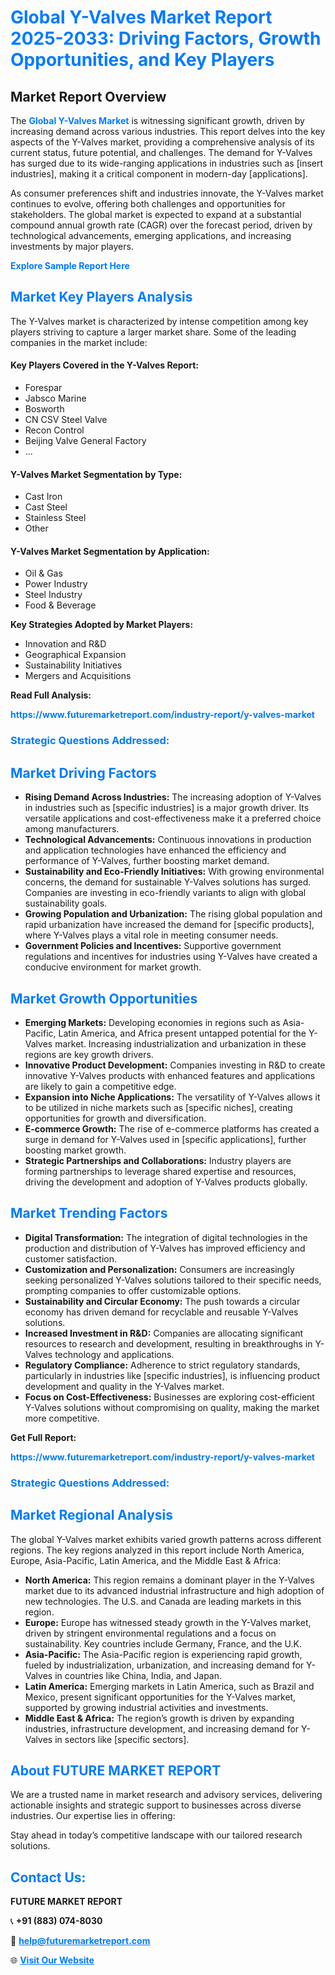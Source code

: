 <h1 style="color: #007BFF;">Global Y-Valves Market Report 2025-2033: Driving Factors, Growth Opportunities, and Key Players</h1>

<section id="overview">
<h2>Market Report Overview</h2>
<p>The <a href="https://www.futuremarketreport.com/industry-report/y-valves-market" style="color: #007BFF; text-decoration: none;"><strong>Global Y-Valves Market</strong></a> is witnessing significant growth, driven by increasing demand across various industries. This report delves into the key aspects of the Y-Valves market, providing a comprehensive analysis of its current status, future potential, and challenges. The demand for Y-Valves has surged due to its wide-ranging applications in industries such as [insert industries], making it a critical component in modern-day [applications].</p>
<p>As consumer preferences shift and industries innovate, the Y-Valves market continues to evolve, offering both challenges and opportunities for stakeholders. The global market is expected to expand at a substantial compound annual growth rate (CAGR) over the forecast period, driven by technological advancements, emerging applications, and increasing investments by major players.</p>
</section>

<section id="overview">
<p><a href="https://www.futuremarketreport.com/request-sample/reportId=105368" style="color: #007BFF; text-decoration: none;"><strong>Explore Sample Report Here</strong></a></p>
</section>

<section id="key-players">
<h2 style="color: #007BFF;">Market Key Players Analysis</h2>
<p>The Y-Valves market is characterized by intense competition among key players striving to capture a larger market share. Some of the leading companies in the market include:</p>
<h4>Key Players Covered in the Y-Valves Report:</h4>
<ul><li>Forespar</li><li>Jabsco Marine</li><li>Bosworth</li><li>CN CSV Steel Valve</li><li>Recon Control</li><li>Beijing Valve General Factory</li><li>...</li></ul>
<h4>Y-Valves Market Segmentation by Type:</h4>
<ul><li>Cast Iron</li><li>Cast Steel</li><li>Stainless Steel</li><li>Other</li></ul>

<h4>Y-Valves Market Segmentation by Application:</h4>
<ul><li>Oil &amp; Gas</li><li>Power Industry</li><li>Steel Industry</li><li>Food &amp; Beverage</li></ul>
<p><strong>Key Strategies Adopted by Market Players:</strong></p>
<ul>
<li>Innovation and R&D</li>
<li>Geographical Expansion</li>
<li>Sustainability Initiatives</li>
<li>Mergers and Acquisitions</li>
</ul>
</section>

<section>
<p><strong>Read Full Analysis: </strong></p><a href="https://www.futuremarketreport.com/industry-report/y-valves-market" style="color: #007BFF; text-decoration: none;"><strong>https://www.futuremarketreport.com/industry-report/y-valves-market</strong></a>
<h3 style="color: #007BFF;">Strategic Questions Addressed:</h3>
</section>

<section id="driving-factors">
<h2 style="color: #007BFF;">Market Driving Factors</h2>
<ul>
<li><strong>Rising Demand Across Industries:</strong> The increasing adoption of Y-Valves in industries such as [specific industries] is a major growth driver. Its versatile applications and cost-effectiveness make it a preferred choice among manufacturers.</li>
<li><strong>Technological Advancements:</strong> Continuous innovations in production and application technologies have enhanced the efficiency and performance of Y-Valves, further boosting market demand.</li>
<li><strong>Sustainability and Eco-Friendly Initiatives:</strong> With growing environmental concerns, the demand for sustainable Y-Valves solutions has surged. Companies are investing in eco-friendly variants to align with global sustainability goals.</li>
<li><strong>Growing Population and Urbanization:</strong> The rising global population and rapid urbanization have increased the demand for [specific products], where Y-Valves plays a vital role in meeting consumer needs.</li>
<li><strong>Government Policies and Incentives:</strong> Supportive government regulations and incentives for industries using Y-Valves have created a conducive environment for market growth.</li>
</ul>
</section>

<section id="growth-opportunities">
<h2 style="color: #007BFF;">Market Growth Opportunities</h2>
<ul>
<li><strong>Emerging Markets:</strong> Developing economies in regions such as Asia-Pacific, Latin America, and Africa present untapped potential for the Y-Valves market. Increasing industrialization and urbanization in these regions are key growth drivers.</li>
<li><strong>Innovative Product Development:</strong> Companies investing in R&D to create innovative Y-Valves products with enhanced features and applications are likely to gain a competitive edge.</li>
<li><strong>Expansion into Niche Applications:</strong> The versatility of Y-Valves allows it to be utilized in niche markets such as [specific niches], creating opportunities for growth and diversification.</li>
<li><strong>E-commerce Growth:</strong> The rise of e-commerce platforms has created a surge in demand for Y-Valves used in [specific applications], further boosting market growth.</li>
<li><strong>Strategic Partnerships and Collaborations:</strong> Industry players are forming partnerships to leverage shared expertise and resources, driving the development and adoption of Y-Valves products globally.</li>
</ul>
</section>

<section id="trending-factors">
<h2 style="color: #007BFF;">Market Trending Factors</h2>
<ul>
<li><strong>Digital Transformation:</strong> The integration of digital technologies in the production and distribution of Y-Valves has improved efficiency and customer satisfaction.</li>
<li><strong>Customization and Personalization:</strong> Consumers are increasingly seeking personalized Y-Valves solutions tailored to their specific needs, prompting companies to offer customizable options.</li>
<li><strong>Sustainability and Circular Economy:</strong> The push towards a circular economy has driven demand for recyclable and reusable Y-Valves solutions.</li>
<li><strong>Increased Investment in R&D:</strong> Companies are allocating significant resources to research and development, resulting in breakthroughs in Y-Valves technology and applications.</li>
<li><strong>Regulatory Compliance:</strong> Adherence to strict regulatory standards, particularly in industries like [specific industries], is influencing product development and quality in the Y-Valves market.</li>
<li><strong>Focus on Cost-Effectiveness:</strong> Businesses are exploring cost-efficient Y-Valves solutions without compromising on quality, making the market more competitive.</li>
</ul>
</section>

<section>
<p><strong>Get Full Report: </strong></p><a href="https://www.futuremarketreport.com/industry-report/y-valves-market" style="color: #007BFF; text-decoration: none;"><strong>https://www.futuremarketreport.com/industry-report/y-valves-market</strong></a>
<h3 style="color: #007BFF;">Strategic Questions Addressed:</h3>
</section>


<section id="regional-analysis">
<h2 style="color: #007BFF;">Market Regional Analysis</h2>
<p>The global Y-Valves market exhibits varied growth patterns across different regions. The key regions analyzed in this report include North America, Europe, Asia-Pacific, Latin America, and the Middle East & Africa:</p>
<ul>
<li><strong>North America:</strong> This region remains a dominant player in the Y-Valves market due to its advanced industrial infrastructure and high adoption of new technologies. The U.S. and Canada are leading markets in this region.</li>
<li><strong>Europe:</strong> Europe has witnessed steady growth in the Y-Valves market, driven by stringent environmental regulations and a focus on sustainability. Key countries include Germany, France, and the U.K.</li>
<li><strong>Asia-Pacific:</strong> The Asia-Pacific region is experiencing rapid growth, fueled by industrialization, urbanization, and increasing demand for Y-Valves in countries like China, India, and Japan.</li>
<li><strong>Latin America:</strong> Emerging markets in Latin America, such as Brazil and Mexico, present significant opportunities for the Y-Valves market, supported by growing industrial activities and investments.</li>
<li><strong>Middle East & Africa:</strong> The region’s growth is driven by expanding industries, infrastructure development, and increasing demand for Y-Valves in sectors like [specific sectors].</li>
</ul>
</section>

<footer>
<h2 style="color: #007BFF;">About FUTURE MARKET REPORT</h2>
<p>We are a trusted name in market research and advisory services, delivering actionable insights and strategic support to businesses across diverse industries. Our expertise lies in offering:</p>

<p>Stay ahead in today’s competitive landscape with our tailored research solutions.</p>

<h2 style="color: #007BFF;">Contact Us:</h2>
<p><strong>FUTURE MARKET REPORT</strong></p>
<p>📞 <strong>+91 (883) 074-8030</strong></p>
<p>📧 <strong><a href="mailto:help@futuremarketreport.com" style="color: #007BFF;">help@futuremarketreport.com</a></strong></p>
<p>🌐 <strong><a href="https://www.futuremarketreport.com/" style="color: #007BFF;">Visit Our Website</a></strong></p>
</footer>